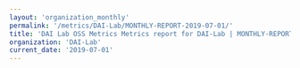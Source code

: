 ```yaml
---
layout: 'organization_monthly'
permalink: '/metrics/DAI-Lab/MONTHLY-REPORT-2019-07-01/'
title: 'DAI Lab OSS Metrics Metrics report for DAI-Lab | MONTHLY-REPORT-2019-07-01'
organization: 'DAI-Lab'
current_date: '2019-07-01'
---
```

